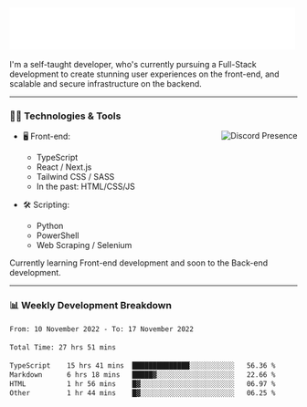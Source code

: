<img src="assets/wave.svg" alt=":wave:" />

I'm a self-taught developer, who's currently pursuing a Full-Stack development to create stunning user experiences on the front-end, and scalable and secure infrastructure on the backend.

---

### 🧑‍💻 Technologies & Tools

<a href="https://discord.com/users/414304208649453568" target="_blank" rel="nofollow">
   <img src="https://lanyard-profile-readme.vercel.app/api/414304208649453568?idleMessage=Probably%20doing%20something%20else..." alt="Discord Presence" align="right">
</a>

- 🖥️ Front-end:

  - TypeScript
  - React / Next.js
  - Tailwind CSS / SASS
  - In the past: HTML/CSS/JS

- 🛠 Scripting:

  - Python
  - PowerShell
  - Web Scraping / Selenium

Currently learning Front-end development and soon to the Back-end development.

---

### 📊 Weekly Development Breakdown

<!-- ![ccrsxx's GitHub Stats](https://github-readme-stats.vercel.app/api?username=ccrsxx&count_private=true&theme=tokyonight) -->
<!-- ![ccrsxx's Top Langs](https://github-readme-stats.vercel.app/api/top-langs/?username=ccrsxx&hide=lua,java,html&theme=tokyonight) -->

<!--START_SECTION:waka-->

```text
From: 10 November 2022 - To: 17 November 2022

Total Time: 27 hrs 51 mins

TypeScript    15 hrs 41 mins  ██████████████░░░░░░░░░░░   56.36 %
Markdown      6 hrs 18 mins   █████▓░░░░░░░░░░░░░░░░░░░   22.66 %
HTML          1 hr 56 mins    █▓░░░░░░░░░░░░░░░░░░░░░░░   06.97 %
Other         1 hr 44 mins    █▓░░░░░░░░░░░░░░░░░░░░░░░   06.25 %
```

<!--END_SECTION:waka-->

